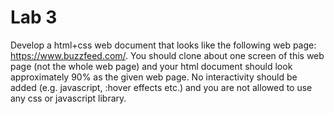 # Lab 3 

Develop a html+css web document that looks like the following web page: https://www.buzzfeed.com/. You should clone about one screen of this web page (not the whole web page) and your html document should look approximately 90% as the given web page. No interactivity should be added (e.g. javascript, :hover effects etc.) and you are not allowed to use any css or javascript library.
